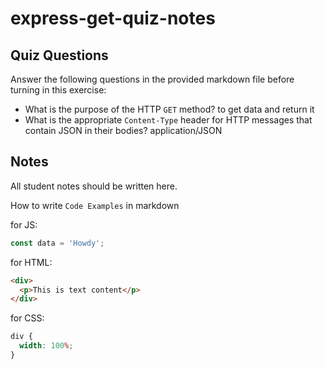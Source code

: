 # express-get-quiz-notes

## Quiz Questions

Answer the following questions in the provided markdown file before turning in this exercise:

- What is the purpose of the HTTP `GET` method?
  to get data and return it
- What is the appropriate `Content-Type` header for HTTP messages that contain JSON in their bodies?
  application/JSON

## Notes

All student notes should be written here.

How to write `Code Examples` in markdown

for JS:

```javascript
const data = 'Howdy';
```

for HTML:

```html
<div>
  <p>This is text content</p>
</div>
```

for CSS:

```css
div {
  width: 100%;
}
```
